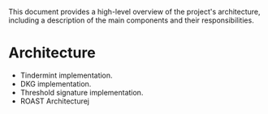 This document provides a high-level overview of the project's architecture, including a description of the main components and their responsibilities.

# Architecture

- Tindermint implementation.
- DKG implementation.
- Threshold signature implementation.
- ROAST Architecturej
